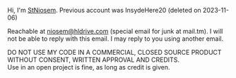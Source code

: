 Hi, I'm [StNiosem](https://github.com/StNiosem).
Previous account was InsydeHere20 (deleted on 2023-11-06)

Reachable at niosem@hldrive.com (special email for junk at mail.tm). I will not be able to reply with this email.
I may reply to you using another email.

DO NOT USE MY CODE IN A COMMERCIAL, CLOSED SOURCE PRODUCT WITHOUT CONSENT, WRITTEN APPROVAL AND CREDITS.  
Use in an open project is fine, as long as credit is given.

<!---
StNiosem/StNiosem is a ✨ special ✨ repository because its `README.md` (this file) appears on your GitHub profile.
You can click the Preview link to take a look at your changes.
--->

